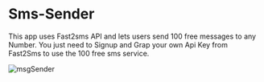 # Sms-Sender
This app uses Fast2sms API and lets users send 100 free messages to any Number.
You just need to Signup and Grap your own Api Key from Fast2Sms to use the 100 free sms service.


![msgSender](https://user-images.githubusercontent.com/67522406/101530081-746c8700-39b7-11eb-9d5d-db5afa2bdd95.png)
